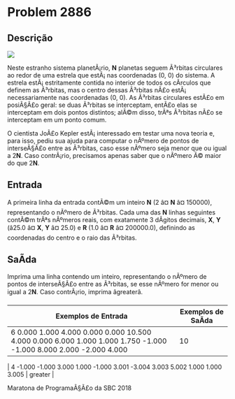 # Problem 2886

Descrição
----------

![](https://resources.beecrowd.com/gallery/images/problems/UOJ_2886.png)

Neste estranho sistema planetÃ¡rio, **N** planetas seguem Ã³rbitas circulares ao redor de uma estrela que estÃ¡ nas coordenadas (0, 0) do sistema. A estrela estÃ¡ estritamente contida no interior de todos os cÃ­rculos que definem as Ã³rbitas, mas o centro dessas Ã³rbitas nÃ£o estÃ¡ necessariamente nas coordenadas (0, 0). As Ã³rbitas circulares estÃ£o em posiÃ§Ã£o geral: se duas Ã³rbitas se interceptam, entÃ£o elas se interceptam em dois pontos distintos; alÃ©m disso, trÃªs Ã³rbitas nÃ£o se interceptam em um ponto comum.

O cientista JoÃ£o Kepler estÃ¡ interessado em testar uma nova teoria e, para isso, pediu sua ajuda para computar o nÃºmero de pontos de interseÃ§Ã£o entre as Ã³rbitas, caso esse nÃºmero seja menor que ou igual a 2**N**. Caso contrÃ¡rio, precisamos apenas saber que o nÃºmero Ã© maior do que 2**N**.

Entrada
-------

A primeira linha da entrada contÃ©m um inteiro **N** (2 â¤ **N** â¤ 150000), representando o nÃºmero de Ã³rbitas. Cada uma das **N** linhas seguintes contÃ©m trÃªs nÃºmeros reais, com exatamente 3 dÃ­gitos decimais, **X**, **Y** (â25.0 â¤ **X**, **Y** â¤ 25.0) e **R** (1.0 â¤ **R** â¤ 200000.0), definindo as coordenadas do centro e o raio das Ã³rbitas.

SaÃ­da
------

Imprima uma linha contendo um inteiro, representando o nÃºmero de pontos de interseÃ§Ã£o entre as Ã³rbitas, se esse nÃºmero for menor ou igual a 2**N**. Caso contrÃ¡rio, imprima âgreaterâ.


| Exemplos de Entrada | Exemplos de SaÃ­da |
| --- | --- |
| 6  0.000 1.000 4.000  0.000 0.000 10.500  4.000 0.000 6.000  1.000 1.000 1.750  -1.000 -1.000 8.000  2.000 -2.000 4.000 | 10 |

| 4  -1.000 -1.000 3.000  1.000 -1.000 3.001  -3.004 3.003 5.002  1.000 1.000 3.005 | greater |

Maratona de ProgramaÃ§Ã£o da SBC 2018

